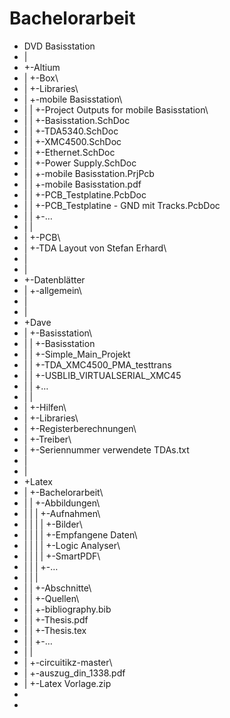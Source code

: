 # Bachelorarbeit


* DVD Basisstation
* |
* +-Altium										
* | +-Box\
* | +-Libraries\
* | +-mobile Basisstation\
* | | +-Project Outputs for mobile Basisstation\
* | | +-Basisstation.SchDoc
* | | +-TDA5340.SchDoc
* | | +-XMC4500.SchDoc
* | | +-Ethernet.SchDoc
* | | +-Power Supply.SchDoc
* | | +-mobile Basisstation.PrjPcb
* | | +-mobile Basisstation.pdf
* | | +-PCB_Testplatine.PcbDoc
* | | +-PCB_Testplatine - GND mit Tracks.PcbDoc
* | | +-…
* | |
* | +-PCB\
* | +-TDA Layout von Stefan Erhard\
* | 
* |
* +-Datenblätter
* | +-allgemein\
* |
* |
* +Dave
* | +-Basisstation\
* | | +-Basisstation
* | | +-Simple_Main_Projekt
* | | +-TDA_XMC4500_PMA_testtrans
* | | +-USBLIB_VIRTUALSERIAL_XMC45
* | | +…
* | | 
* | +-Hilfen\
* | +-Libraries\
* | +-Registerberechnungen\
* | +-Treiber\
* | +-Seriennummer verwendete TDAs.txt
* |
* |
* +Latex
* | +-Bachelorarbeit\
* | | +-Abbildungen\
* | | | +-Aufnahmen\
* | | | | +-Bilder\
* | | | | +-Empfangene Daten\
* | | | | +-Logic Analyser\
* | | | | +-SmartPDF\
* | | | +-…
* | | |
* | | +-Abschnitte\
* | | +-Quellen\
* | | +-bibliography.bib
* | | +-Thesis.pdf
* | | +-Thesis.tex
* | | +-…
* | |
* | +-circuitikz-master\
* | +-auszug_din_1338.pdf
* | +-Latex Vorlage.zip
* 
*
